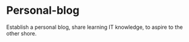 # Personal-blog
Establish a personal blog, share learning IT knowledge, to aspire to the other shore.
